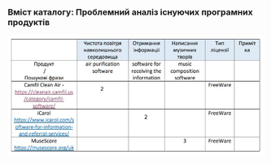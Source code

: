 ### Вміст каталогу: Проблемний аналіз існуючих програмних продуктів
![SoftwaresTable](https://github.com/oleksandrblazhko/ai-212-leventij/blob/ai-212-leventij_with_laboratory_work_1/1-SoftwareRequirements/1.2-BusinessRequirementsForSoftware/1.2.2-ProblemAnalysisOfExistingSoftwares/SoftwareTable.jpg?raw=true)
